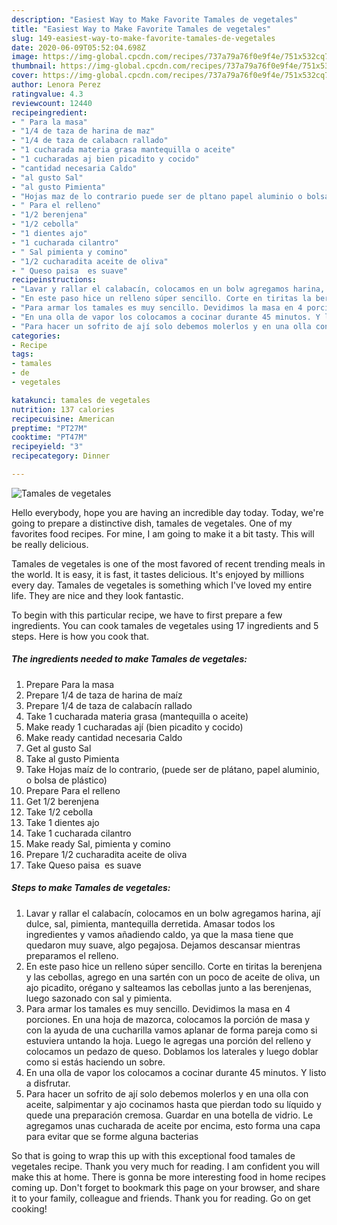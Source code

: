 ```yaml
---
description: "Easiest Way to Make Favorite Tamales de vegetales"
title: "Easiest Way to Make Favorite Tamales de vegetales"
slug: 149-easiest-way-to-make-favorite-tamales-de-vegetales
date: 2020-06-09T05:52:04.698Z
image: https://img-global.cpcdn.com/recipes/737a79a76f0e9f4e/751x532cq70/tamales-de-vegetales-foto-principal.jpg
thumbnail: https://img-global.cpcdn.com/recipes/737a79a76f0e9f4e/751x532cq70/tamales-de-vegetales-foto-principal.jpg
cover: https://img-global.cpcdn.com/recipes/737a79a76f0e9f4e/751x532cq70/tamales-de-vegetales-foto-principal.jpg
author: Lenora Perez
ratingvalue: 4.3
reviewcount: 12440
recipeingredient:
- " Para la masa"
- "1/4 de taza de harina de maz"
- "1/4 de taza de calabacn rallado"
- "1 cucharada materia grasa mantequilla o aceite"
- "1 cucharadas aj bien picadito y cocido"
- "cantidad necesaria Caldo"
- "al gusto Sal"
- "al gusto Pimienta"
- "Hojas maz de lo contrario puede ser de pltano papel aluminio o bolsa de plstico"
- " Para el relleno"
- "1/2 berenjena"
- "1/2 cebolla"
- "1 dientes ajo"
- "1 cucharada cilantro"
- " Sal pimienta y comino"
- "1/2 cucharadita aceite de oliva"
- " Queso paisa  es suave"
recipeinstructions:
- "Lavar y rallar el calabacín, colocamos en un bolw agregamos harina, ají dulce, sal, pimienta, mantequilla derretida. Amasar todos los ingredientes y vamos añadiendo caldo, ya que la masa tiene que quedaron muy suave, algo pegajosa. Dejamos descansar mientras preparamos el relleno."
- "En este paso hice un relleno súper sencillo. Corte en tiritas la berenjena y las cebollas, agrego en una sartén con un poco de aceite de oliva, un ajo picadito, orégano y salteamos las cebollas junto a las berenjenas, luego sazonado con sal y pimienta."
- "Para armar los tamales es muy sencillo. Devidimos la masa en 4 porciones. En una hoja de mazorca, colocamos la porción de masa y con la ayuda de una cucharilla vamos aplanar de forma pareja como si estuviera untando la hoja. Luego le agregas una porción del relleno y colocamos un pedazo de queso. Doblamos los laterales y luego doblar como si estás haciendo un sobre."
- "En una olla de vapor los colocamos a cocinar durante 45 minutos. Y listo a disfrutar."
- "Para hacer un sofrito de ají solo debemos molerlos y en una olla con aceite, salpimentar y ajo cocinamos hasta que pierdan todo su líquido y quede una preparación cremosa. Guardar en una botella de vidrio. Le agregamos unas cucharada de aceite por encima, esto forma una capa para evitar que se forme alguna bacterias"
categories:
- Recipe
tags:
- tamales
- de
- vegetales

katakunci: tamales de vegetales 
nutrition: 137 calories
recipecuisine: American
preptime: "PT27M"
cooktime: "PT47M"
recipeyield: "3"
recipecategory: Dinner

---
```



![Tamales de vegetales](https://img-global.cpcdn.com/recipes/737a79a76f0e9f4e/751x532cq70/tamales-de-vegetales-foto-principal.jpg)

Hello everybody, hope you are having an incredible day today. Today, we're going to prepare a distinctive dish, tamales de vegetales. One of my favorites food recipes. For mine, I am going to make it a bit tasty. This will be really delicious.



Tamales de vegetales is one of the most favored of recent trending meals in the world. It is easy, it is fast, it tastes delicious. It's enjoyed by millions every day. Tamales de vegetales is something which I've loved my entire life. They are nice and they look fantastic.


To begin with this particular recipe, we have to first prepare a few ingredients. You can cook tamales de vegetales using 17 ingredients and 5 steps. Here is how you cook that.

<!--inarticleads1-->

##### The ingredients needed to make Tamales de vegetales:

1. Prepare  Para la masa
1. Prepare 1/4 de taza de harina de maíz
1. Prepare 1/4 de taza de calabacín rallado
1. Take 1 cucharada materia grasa (mantequilla o aceite)
1. Make ready 1 cucharadas ají (bien picadito y cocido)
1. Make ready cantidad necesaria Caldo
1. Get al gusto Sal
1. Take al gusto Pimienta
1. Take Hojas maíz de lo contrario, (puede ser de plátano, papel aluminio, o bolsa de plástico)
1. Prepare  Para el relleno
1. Get 1/2 berenjena
1. Take 1/2 cebolla
1. Take 1 dientes ajo
1. Take 1 cucharada cilantro
1. Make ready  Sal, pimienta y comino
1. Prepare 1/2 cucharadita aceite de oliva
1. Take  Queso paisa  es suave




<!--inarticleads2-->

##### Steps to make Tamales de vegetales:

1. Lavar y rallar el calabacín, colocamos en un bolw agregamos harina, ají dulce, sal, pimienta, mantequilla derretida. Amasar todos los ingredientes y vamos añadiendo caldo, ya que la masa tiene que quedaron muy suave, algo pegajosa. Dejamos descansar mientras preparamos el relleno.
1. En este paso hice un relleno súper sencillo. Corte en tiritas la berenjena y las cebollas, agrego en una sartén con un poco de aceite de oliva, un ajo picadito, orégano y salteamos las cebollas junto a las berenjenas, luego sazonado con sal y pimienta.
1. Para armar los tamales es muy sencillo. Devidimos la masa en 4 porciones. En una hoja de mazorca, colocamos la porción de masa y con la ayuda de una cucharilla vamos aplanar de forma pareja como si estuviera untando la hoja. Luego le agregas una porción del relleno y colocamos un pedazo de queso. Doblamos los laterales y luego doblar como si estás haciendo un sobre.
1. En una olla de vapor los colocamos a cocinar durante 45 minutos. Y listo a disfrutar.
1. Para hacer un sofrito de ají solo debemos molerlos y en una olla con aceite, salpimentar y ajo cocinamos hasta que pierdan todo su líquido y quede una preparación cremosa. Guardar en una botella de vidrio. Le agregamos unas cucharada de aceite por encima, esto forma una capa para evitar que se forme alguna bacterias




So that is going to wrap this up with this exceptional food tamales de vegetales recipe. Thank you very much for reading. I am confident you will make this at home. There is gonna be more interesting food in home recipes coming up. Don't forget to bookmark this page on your browser, and share it to your family, colleague and friends. Thank you for reading. Go on get cooking!
